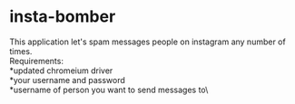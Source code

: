 # insta-bomber
This application let's spam messages people on instagram any number of times.\
Requirements:\
*updated chromeium driver\
*your username and password\
*username of person you want to send messages to\
